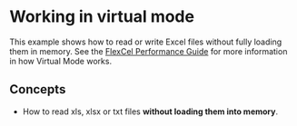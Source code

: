 # Working in virtual mode

This example shows how to read or write Excel files without fully loading them in memory.
See the [FlexCel Performance Guide](https://download.tmssoftware.com/flexcel/doc/net/guides/performance-guide.html) for more information in how Virtual Mode
works.

## Concepts

- How to read xls, xlsx or txt files **without loading them into memory**.
